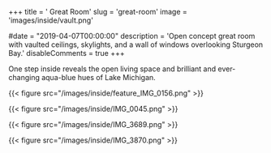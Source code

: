 +++
title = '         Great Room'
slug = 'great-room'
image = 'images/inside/vault.png'

#date = "2019-04-07T00:00:00"
description = 'Open concept great room with vaulted ceilings, skylights, and a wall of windows overlooking Sturgeon Bay.'
disableComments = true
+++

One step inside reveals the open living space and brilliant and ever-changing aqua-blue hues of Lake Michigan.

{{< figure src="/images/inside/feature_IMG_0156.png" >}}

{{< figure src="/images/inside/IMG_0045.png" >}}

{{< figure src="/images/inside/IMG_3689.png" >}}

{{< figure src="/images/inside/IMG_3870.png" >}}
